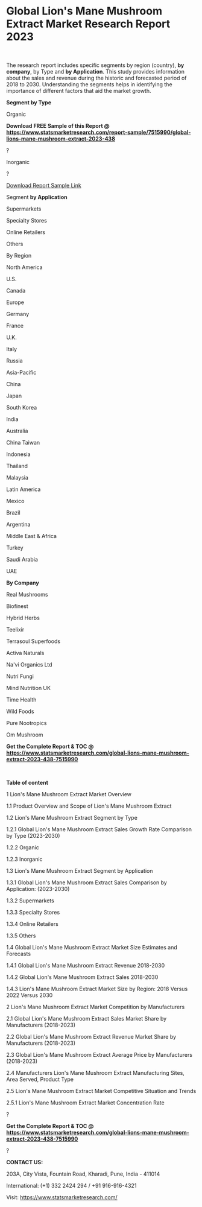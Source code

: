 <h1>Global Lion's Mane Mushroom Extract Market Research Report 2023</h1><br/><p>The research report includes specific segments by region (country), <strong>by company</strong>, by Type and <strong>by Application</strong>. This study provides information about the sales and revenue during the historic and forecasted period of 2018 to 2030. Understanding the segments helps in identifying the importance of different factors that aid the market growth.</p>
 
 
 
 <p><strong>Segment by Type</strong></p>
 
 
 
 <p>Organic</p>
 
 
 
 <div><b>Download FREE Sample of this Report @ <a href="https://www.statsmarketresearch.com/download-free-sample/7515990/global-lions-mane-mushroom-extract-2023-438">https://www.statsmarketresearch.com/report-sample/7515990/global-lions-mane-mushroom-extract-2023-438</a></b></div>
 
 
 
 <p>? </p>
 
 
 
 <p>Inorganic</p>
 
 
 
 <p>? </p>
 
 
 
 <p><a href="https://www.statsmarketresearch.com/download-free-sample/7515990/global-lions-mane-mushroom-extract-2023-438">Download Report Sample Link</a></p>
 
 
 
 <p>Segment <strong>by Application</strong></p>
 
 
 
 <p>Supermarkets</p>
 
 
 
 <p>Specialty Stores</p>
 
 
 
 <p>Online Retailers</p>
 
 
 
 <p>Others</p>
 
 
 
 <p>By Region</p>
 
 
 
 <p>North America</p>
 
 
 
 <p>U.S.</p>
 
 
 
 <p>Canada</p>
 
 
 
 <p>Europe</p>
 
 
 
 <p>Germany</p>
 
 
 
 <p>France</p>
 
 
 
 <p>U.K.</p>
 
 
 
 <p>Italy</p>
 
 
 
 <p>Russia</p>
 
 
 
 <p>Asia-Pacific</p>
 
 
 
 <p>China</p>
 
 
 
 <p>Japan</p>
 
 
 
 <p>South Korea</p>
 
 
 
 <p>India</p>
 
 
 
 <p>Australia</p>
 
 
 
 <p>China Taiwan</p>
 
 
 
 <p>Indonesia</p>
 
 
 
 <p>Thailand</p>
 
 
 
 <p>Malaysia</p>
 
 
 
 <p>Latin America</p>
 
 
 
 <p>Mexico</p>
 
 
 
 <p>Brazil</p>
 
 
 
 <p>Argentina</p>
 
 
 
 <p>Middle East & Africa</p>
 
 
 
 <p>Turkey</p>
 
 
 
 <p>Saudi Arabia</p>
 
 
 
 <p>UAE</p>
 
 
 
 <p><strong>By Company</strong></p>
 
 
 
 <p>Real Mushrooms</p>
 
 
 
 <p>Biofinest</p>
 
 
 
 <p>Hybrid Herbs</p>
 
 
 
 <p>Teelixir</p>
 
 
 
 <p>Terrasoul Superfoods</p>
 
 
 
 <p>Activa Naturals</p>
 
 
 
 <p>Na&#39;vi Organics Ltd</p>
 
 
 
 <p>Nutri Fungi</p>
 
 
 
 <p>Mind Nutrition UK</p>
 
 
 
 <p>Time Health</p>
 
 
 
 <p>Wild Foods</p>
 
 
 
 <p>Pure Nootropics</p>
 
 
 
 <p>Om Mushroom</p>
 
 
 
 <div><b>Get the Complete Report & TOC @ <a href="https://www.statsmarketresearch.com/global-lions-mane-mushroom-extract-2023-438-7515990">https://www.statsmarketresearch.com/global-lions-mane-mushroom-extract-2023-438-7515990</a></b></div>
 
 
 
 <p><br />
 
 <b>Table of content</b></p>
 
 
 
 <p>1 Lion&#39;s Mane Mushroom Extract Market Overview<br />
 
 1.1 Product Overview and Scope of Lion&#39;s Mane Mushroom Extract<br />
 
 1.2 Lion&#39;s Mane Mushroom Extract Segment by Type<br />
 
 1.2.1 Global Lion&#39;s Mane Mushroom Extract Sales Growth Rate Comparison by Type (2023-2030)<br />
 
 1.2.2 Organic<br />
 
 1.2.3 Inorganic<br />
 
 1.3 Lion&#39;s Mane Mushroom Extract Segment by Application<br />
 
 1.3.1 Global Lion&#39;s Mane Mushroom Extract Sales Comparison by Application: (2023-2030)<br />
 
 1.3.2 Supermarkets<br />
 
 1.3.3 Specialty Stores<br />
 
 1.3.4 Online Retailers<br />
 
 1.3.5 Others<br />
 
 1.4 Global Lion&#39;s Mane Mushroom Extract Market Size Estimates and Forecasts<br />
 
 1.4.1 Global Lion&#39;s Mane Mushroom Extract Revenue 2018-2030<br />
 
 1.4.2 Global Lion&#39;s Mane Mushroom Extract Sales 2018-2030<br />
 
 1.4.3 Lion&#39;s Mane Mushroom Extract Market Size by Region: 2018 Versus 2022 Versus 2030<br />
 
 2 Lion&#39;s Mane Mushroom Extract Market Competition by Manufacturers<br />
 
 2.1 Global Lion&#39;s Mane Mushroom Extract Sales Market Share by Manufacturers (2018-2023)<br />
 
 2.2 Global Lion&#39;s Mane Mushroom Extract Revenue Market Share by Manufacturers (2018-2023)<br />
 
 2.3 Global Lion&#39;s Mane Mushroom Extract Average Price by Manufacturers (2018-2023)<br />
 
 2.4 Manufacturers Lion&#39;s Mane Mushroom Extract Manufacturing Sites, Area Served, Product Type<br />
 
 2.5 Lion&#39;s Mane Mushroom Extract Market Competitive Situation and Trends<br />
 
 2.5.1 Lion&#39;s Mane Mushroom Extract Market Concentration Rate<br />
 
 ? </p>
 
 
 
 <div><b>Get the Complete Report & TOC @ <a href="https://www.statsmarketresearch.com/global-lions-mane-mushroom-extract-2023-438-7515990">https://www.statsmarketresearch.com/global-lions-mane-mushroom-extract-2023-438-7515990</a></b></div>
 
 
 
 <p>? </p>
 
 
 
 <p><b>CONTACT US:</b><br />
 
 203A, City Vista, Fountain Road, Kharadi, Pune, India - 411014<br />
 
 International: (+1) 332 2424 294 / +91 916-916-4321<br />
 
 Visit: <a href="https://www.statsmarketresearch.com/">https://www.statsmarketresearch.com/</a></p>